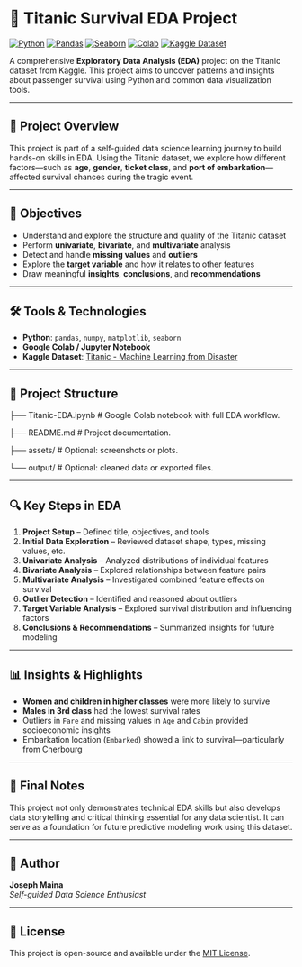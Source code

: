 # 🚢 Titanic Survival EDA Project

[![Python](https://img.shields.io/badge/Python-3.10-blue?logo=python)](https://www.python.org/)
[![Pandas](https://img.shields.io/badge/Pandas-Data%20Analysis-lightgrey?logo=pandas)](https://pandas.pydata.org/)
[![Seaborn](https://img.shields.io/badge/Seaborn-Visualization-44b4a4?logo=seaborn)](https://seaborn.pydata.org/)
[![Colab](https://img.shields.io/badge/Google%20Colab-Notebook-yellow?logo=googlecolab)](https://colab.research.google.com/)
[![Kaggle Dataset](https://img.shields.io/badge/Kaggle-Titanic-blue?logo=kaggle)](https://www.kaggle.com/code/mariyamalshatta/masterclass-1-a-comprehensive-guide-for-eda)

A comprehensive **Exploratory Data Analysis (EDA)** project on the Titanic dataset from Kaggle. This project aims to uncover patterns and insights about passenger survival using Python and common data visualization tools.

---

## 📌 Project Overview

This project is part of a self-guided data science learning journey to build hands-on skills in EDA. Using the Titanic dataset, we explore how different factors—such as **age**, **gender**, **ticket class**, and **port of embarkation**—affected survival chances during the tragic event.

---

## 🎯 Objectives

- Understand and explore the structure and quality of the Titanic dataset
- Perform **univariate**, **bivariate**, and **multivariate** analysis
- Detect and handle **missing values** and **outliers**
- Explore the **target variable** and how it relates to other features
- Draw meaningful **insights**, **conclusions**, and **recommendations**

---

## 🛠️ Tools & Technologies

- **Python**: `pandas`, `numpy`, `matplotlib`, `seaborn`
- **Google Colab / Jupyter Notebook**
- **Kaggle Dataset**: [Titanic - Machine Learning from Disaster](https://www.kaggle.com/code/mariyamalshatta/masterclass-1-a-comprehensive-guide-for-eda)

---

## 📂 Project Structure

├── Titanic-EDA.ipynb # Google Colab notebook with full EDA workflow.

├── README.md # Project documentation.

├── assets/ # Optional: screenshots or plots.

└── output/ # Optional: cleaned data or exported files.


---

## 🔍 Key Steps in EDA

1. **Project Setup** – Defined title, objectives, and tools
2. **Initial Data Exploration** – Reviewed dataset shape, types, missing values, etc.
3. **Univariate Analysis** – Analyzed distributions of individual features
4. **Bivariate Analysis** – Explored relationships between feature pairs
5. **Multivariate Analysis** – Investigated combined feature effects on survival
6. **Outlier Detection** – Identified and reasoned about outliers
7. **Target Variable Analysis** – Explored survival distribution and influencing factors
8. **Conclusions & Recommendations** – Summarized insights for future modeling

---

## 📊 Insights & Highlights

- **Women and children in higher classes** were more likely to survive
- **Males in 3rd class** had the lowest survival rates
- Outliers in `Fare` and missing values in `Age` and `Cabin` provided socioeconomic insights
- Embarkation location (`Embarked`) showed a link to survival—particularly from Cherbourg

---

## 📌 Final Notes

This project not only demonstrates technical EDA skills but also develops data storytelling and critical thinking essential for any data scientist. It can serve as a foundation for future predictive modeling work using this dataset.

---

## 🙋 Author

**Joseph Maina**  
*Self-guided Data Science Enthusiast*  

---

## 📃 License

This project is open-source and available under the [MIT License](LICENSE).
